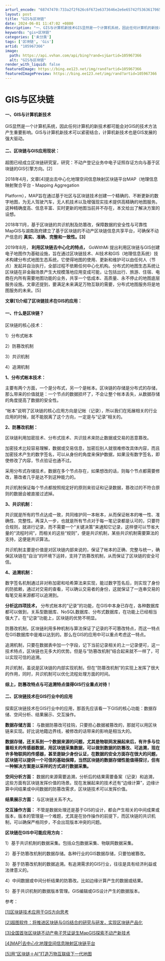 ```yaml
---
arturl_encode: "68747470:733a2f2f626c6f672e6373646e2e6e65742f5363617065442f:61727469636c652f64657461696c732f313035393637333636"
layout: post
title: "GIS与区块链"
date: 2024-06-01 11:47:02 +0800
description: "一、GIS与计算机新技术GIS显然是一个计算机系统，因此任何计算机的新技术都可能会对GIS的技术方法"
keywords: "gis+区块链"
categories: ['未分类']
tags: ['区块链', 'Gis']
artid: "105967366"
image:
  path: https://api.vvhan.com/api/bing?rand=sj&artid=105967366
  alt: "GIS与区块链"
render_with_liquid: false
featuredImage: https://bing.ee123.net/img/rand?artid=105967366
featuredImagePreview: https://bing.ee123.net/img/rand?artid=105967366
---
```


# GIS与区块链

#### 一、GIS与计算机新技术

GIS显然是一个计算机系统，因此任何计算机的新技术都可能会对GIS的技术方法产生重要影响。GIS与计算机新技术可以紧密结合，计算机新技术也是GIS发展的强大驱动。

#### 二、区块链与GIS应用现状：

超图已经成立区块链研究室，研究：不动产登记业务中电子证照存证方向与基于区块链的GIS引擎方向。[2]

2018年4月，文章[4]提出去中心化地理空间信息映射区块链平台MAP（地理信息映射聚合平台 - Mapping Aggregation
  
Platform），MAP旨在通过基于社区与区块链技术创建一个精确的、不断更新的数字地图，为无人驾驶汽车，无人机技术以及增强现实技术提供高精确的地图服务。这种精确度高、信息丰富、实时更新的地图当前并不存在，本文给出了解决方案的设想。

2018年11月，基于区块链的共识机制及防篡改，保障数据的安全性与可靠性MapGIS与湖南政府建立了基于区块链的不动产区块链信息共享平台，可确保不动产信息的
**真实、准确、完整和一致性。[3]**

2019年8月，
**利用区块链去中心化的特点，**
GoWithMi 提出利用区块链与GIS创建电子地图作为基础设施，旨在通过区块链技术、AI技术和GIS（地理信息系统）技术构建分布式地图生态系统，它使得地图的使用、更新和维护可以由任何人（节点）发起并自治执行，全部过程不依赖任何中心化机构。分布式的地图生态系统让区块链在非金融场景产生大规模落地应用变成可能，让包括出行、旅游、住宿、电商在内所有需要地图功能的业务，共享一个低成本、高质量、永不停止的地图底层服务设施。文章还提到，要满足未来满足万物互联的需要，分布式地图服务将是地图服务的未来。[5]

**文章[1]介绍了区块链技术在GIS的应用：**

#### 一、什么是区块链？

区块链的核心技术：

1）分布式帐本

2）防篡改机制

3）共识机制

4）追溯机制

**1、分布式帐本技术：**

主要有两个方面，一个是分布式，另一个是帐本。区块链的存储是分布式的存储，那么带来的价值就是：一个节点的数据损坏了，不会让整个帐本丢失，从数据存储的角度提高了数据的安全性。

“帐本”说明了区块链的核心应用方向是记帐（记录），所以我们在拓展相关的行业应用的时候，就不能脱离了这个方向，一定是与“记录”相关的。

**2、防篡改机制：**

区块链利用加密技术、分布式技术、共识技术来防止数据或交易的恶意篡改。

加密技术比较容易理解，数据或交易信息，加密后别人就很难修改具体内容，而且加密技术产生的数字签名，可以从身份的角度来保护数据，如果没有数字签名，即使修改了内容，节点验证也通不过。

采用分布式存储技术，数据在多个节点存在，如果想改的话，则每个节点都需要修改，篡改者几乎是达不到这种能力的。

共识机制保证每个节点都按照规定好的原则来验证和记录数据，篡改过的不符合原则的数据会被直接过滤掉。

**3、共识机制：**

共识就是所有的节点达成一致，共同维护同一本帐本，从而保证帐本的唯一性、准确性、完整性。再深入一步，也就是所有节点对于每一笔记录都是认可的，只要符合规则，就进行记录，而不需要一个“关键决策”来通知它记录，这样便可以节省大量的“流程时间”，而相关的这些“规则”，便是共识机制，某些共识机制需要算法的支持，这便是共识算法。

共识机制主要是价值是对区块链内部来说的，保证了帐本的正确、完整与统一，确保区块链在“自治”的环境下运转，支持了防篡改机制，从而保证了区块链的安全可信。

**4、追溯机制：**

数字签名机制通过非对称加密和哈希算法来实现，能过数字签名后，则实现了身份的防抵赖，通过对交易的查看，可以确认交易者的身份，这就保证了一连串交易的每笔交易来源都可以追溯到。

**分析这四项技术，**
分布式帐本的“记录”的功能，在GIS中本身已存在，各种数据库都可以做到，关系型数据库、NoSQL数据库、分布式数据库，在功能上已经相当强大了。在“记录”功能上，区块链的优势不明显。

防篡改机制，区块链利用多种机制与算法保证了记录的不可篡改特点，而这一特点在GIS数据库中是难以达到的。那么在GIS的应用中可以重点考虑这一特点。

追溯机制，只要在数据表中加一个字段，记下当前记录相关的上一记录便可，这一技术特点，区块链也无多大的优势。但是与“防篡改机制”结合起来就不一样了，可以实现可信的追溯。

共识机制，虽说是区块链的内部实现机制，但在“防篡改机制”的实现上发挥了很大的作用，同时，共识机制可以优化流程处理方面的时间。

**综上，防篡改特点与可追溯特点值得GIS行业重点对待！**

#### 二、区块链技术在GIS行业中的应用

探索区块链技术在GIS行业中的应用，那首先应该看一下GIS的核心功能：数据存储、空间分析、结果展示、交互操作。

**数据存储方面：**
与数据防篡改可挂钩，只要担心数据被篡改的，那就可以用区块链来实现。好比说地籍边界线，被修改的话带来的影响是相当大的。

**数据存储，还关系到一个数据来源的问题，尤其是物联网发展起来后，有许多与位置相关的传感器数据，用区块链采集数据，可以做到数据的防篡改、可追溯，现在许多物联网的传感器，甚至是缺少身份认证，在数据的安全方面存在很大的问题，区块链可以提供一个可信的基础保障，当然区块链的数据存储性能值得探讨，但有一种解决方案是以采样的方式进行数据采集。**

**空间分析方面：**
数据的来源需要追溯，分析后的结果需要备案（记录）和追溯，这些方面有区块链发挥价值的场景。现在发展起来的技术还有“边缘计算”，边缘计算中间结果或中间数据的防篡改需求，区块链技术可以发挥价值。

**结果展示方面：**
与区块链关系不大。

**交互操作方面：**
不管是数据处理还是基于GIS的设计，都会产生相关的中间成果或版本，版本的管理是一个难题，尤其是在协作操作的前提下，而区块链的共识机制，可以确保严格同步，不会出现版本冲突的问题。

**区块链在GIS中可能应用方向：**

1）基于共识机制的数据采集。包括众包数据采集、物联网数据采集。

2）基于防篡改机制的数据存储。各种行业的GIS数据存储，只要怕被篡改。

3）基于防篡改机制的数据追溯。有追溯需求的GIS行业，往往是具有经济利益或法律意义的。

4）中间数据或中间分析结果的防篡改。比如边缘计算产生的数据或结果。

5）基于共识机制的数据版本管理。GIS编辑或GIS设计产生的数据版本。

参考：

[[1]区块链技术应用于GIS方向思考](http://www.btb8.com/blockchain/1901/25975.html)

[[2]超图软件：将推进区块链与GIS结合的研究与研发，实现区块链产品化](https://www.beekuaibao.com/article/698642265067859968)

[[3]全国首张区块链不动产电子凭证诞生MapGIS探索不动产新技术](https://cloud.tencent.com/developer/news/359158)

[[4]MAP|去中心化地理空间信息映射区块链平台](https://www.chainnews.com/articles/673028327012.htm)

[[5]用“区块链＋AI”打造万物互联级下一代地图](https://www.jinse.com/blockchain/446015.html)